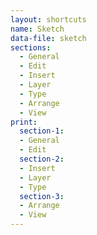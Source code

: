 ```yaml
---
layout: shortcuts
name: Sketch
data-file: sketch
sections:
  - General
  - Edit
  - Insert
  - Layer
  - Type
  - Arrange
  - View
print:
  section-1:
  - General
  - Edit
  section-2:
  - Insert
  - Layer
  - Type
  section-3:
  - Arrange
  - View
---
```

